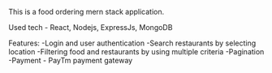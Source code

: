 This is a food ordering  mern stack application.

Used tech - React, Nodejs, ExpressJs, MongoDB

Features: 
  -Login and user authentication
  -Search restaurants by selecting location
  -Filtering food and restaurants by using multiple criteria
  -Pagination
  -Payment - PayTm payment gateway

